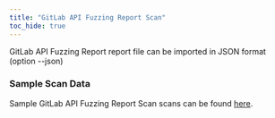 ```yaml
---
title: "GitLab API Fuzzing Report Scan"
toc_hide: true
---
```

GitLab API Fuzzing Report report file can be imported in JSON format (option --json)

### Sample Scan Data
Sample GitLab API Fuzzing Report Scan scans can be found [here](https://github.com/DefectDojo/django-DefectDojo/tree/master/unittests/scans/gitlab_api_fuzzing).
